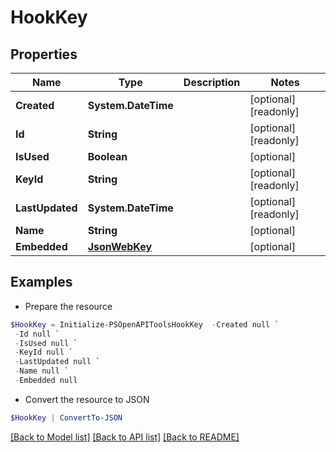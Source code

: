 # HookKey
## Properties

Name | Type | Description | Notes
------------ | ------------- | ------------- | -------------
**Created** | **System.DateTime** |  | [optional] [readonly] 
**Id** | **String** |  | [optional] [readonly] 
**IsUsed** | **Boolean** |  | [optional] 
**KeyId** | **String** |  | [optional] [readonly] 
**LastUpdated** | **System.DateTime** |  | [optional] [readonly] 
**Name** | **String** |  | [optional] 
**Embedded** | [**JsonWebKey**](JsonWebKey.md) |  | [optional] 

## Examples

- Prepare the resource
```powershell
$HookKey = Initialize-PSOpenAPIToolsHookKey  -Created null `
 -Id null `
 -IsUsed null `
 -KeyId null `
 -LastUpdated null `
 -Name null `
 -Embedded null
```

- Convert the resource to JSON
```powershell
$HookKey | ConvertTo-JSON
```

[[Back to Model list]](../README.md#documentation-for-models) [[Back to API list]](../README.md#documentation-for-api-endpoints) [[Back to README]](../README.md)

